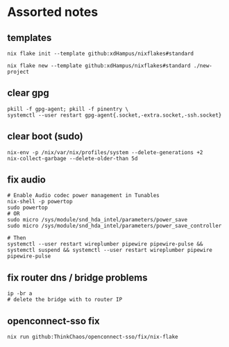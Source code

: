 # Assorted notes

## templates

```console
nix flake init --template github:xdHampus/nixflakes#standard
```

```console
nix flake new --template github:xdHampus/nixflakes#standard ./new-project
```


## clear gpg
```console
pkill -f gpg-agent; pkill -f pinentry \
systemctl --user restart gpg-agent{.socket,-extra.socket,-ssh.socket}
```

## clear boot (sudo)
```console
nix-env -p /nix/var/nix/profiles/system --delete-generations +2
nix-collect-garbage --delete-older-than 5d
```

## fix audio
```console
# Enable Audio codec power management in Tunables
nix-shell -p powertop
sudo powertop
# OR
sudo micro /sys/module/snd_hda_intel/parameters/power_save
sudo micro /sys/module/snd_hda_intel/parameters/power_save_controller

# Then
systemctl --user restart wireplumber pipewire pipewire-pulse && systemctl suspend && systemctl --user restart wireplumber pipewire pipewire-pulse
```

## fix router dns / bridge problems
```console
ip -br a
# delete the bridge with to router IP
```


## openconnect-sso fix
```console
nix run github:ThinkChaos/openconnect-sso/fix/nix-flake 
```
